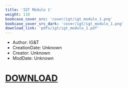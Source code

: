 ```yaml
---
title: 'IGT Módulo 1'
weight: 110
bookcase_cover_src: 'cover/igt/igt_modulo_1.png'
bookcase_cover_src_dark: 'cover/igt/igt_modulo_1.png'
download_link: 'pdfs/igt/igt_modulo_1.pdf'
---
```


- Author: IG&T
- CreationDate: Unknown
- Creator: Unknown
- ModDate: Unknown
# [DOWNLOAD](/pdfs/igt/igt_modulo_1.pdf)

